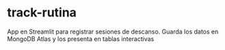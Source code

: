 # track-rutina
App en Streamlit para registrar sesiones de descanso. Guarda los datos en MongoDB Atlas y los presenta en tablas interactivas
